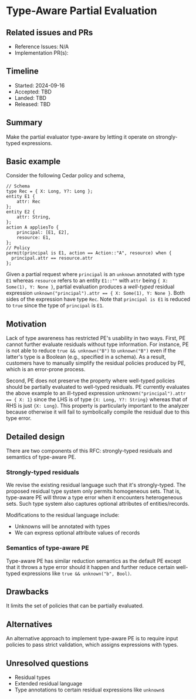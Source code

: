 # Type-Aware Partial Evaluation

## Related issues and PRs

- Reference Issues: N/A
- Implementation PR(s):

## Timeline

- Started: 2024-09-16
- Accepted: TBD
- Landed: TBD
- Released: TBD

## Summary

Make the partial evaluator type-aware by letting it operate on strongly-typed expressions.

## Basic example

Consider the following Cedar policy and schema,
```
// Schema
type Rec = { X: Long, Y?: Long };
entity E1 {
    attr: Rec
};
entity E2 {
    attr: String,
};
action A appliesTo {
    principal: [E1, E2],
    resource: E1,
};
// Policy
permit(principal is E1, action == Action::"A", resource) when {
  principal.attr == resource.attr
};
```
Given a partial request where `principal` is an `unknown` annotated with type `E1` whereas `resource` refers to an entity `E1::""` with `attr` being `{ X: Some(1), Y: None }`, partial evaluation produces a *well-typed* residual expression `unknown("principal").attr == { X: Some(1), Y: None }`. Both sides of the expression have type `Rec`. Note that `principal is E1` is reduced to `true` since the type of `principal` is `E1`.

## Motivation

Lack of type awareness has restricted PE's usability in two ways. First, PE cannot further evaluate residuals without type information. For instance, PE is not able to reduce `true && unknown("B")` to `unknown("B")` even if the latter's type is a Boolean (e.g., specified in a schema). As a result, customers have to manually simplify the residual policies produced by PE, which is an error-prone process.

Second, PE does not preserve the property where well-typed policies should be partially evaluated to well-typed residuals. PE currently evaluates the above example to an ill-typed expression unknown`("principal").attr == { X: 1}` since the LHS is of type `{X: Long, Y?: String}` whereas that of RHS is just `{X: Long}`. This property is particularly important to the analyzer because otherwise it will fail to symbolically compile the residual due to this type error.

## Detailed design

There are two components of this RFC: strongly-typed residuals and semantics of type-aware PE.

### Strongly-typed residuals

We revise the existing residual language such that it's strongly-typed. The proposed residual type system only permits homogeneous sets. That is, type-aware PE will throw a type error when it encounters heterogeneous sets. Such type system also captures optional attributes of entities/records.

Modifications to the residual language include:
* Unknowns will be annotated with types
* We can express optional attribute values of records

### Semantics of type-aware PE

Type-aware PE has similar reduction semantics as the default PE except that it throws a type error should it happen and further reduce certain well-typed expressions like `true && unknown("b", Bool)`.

## Drawbacks

It limits the set of policies that can be partially evaluated.

## Alternatives

An alternative approach to implement type-aware PE is to require input policies to pass strict validation, which assigns expressions with types.

## Unresolved questions

* Residual types
* Extended residual language
* Type annotations to certain residual expressions like `unknown`s
